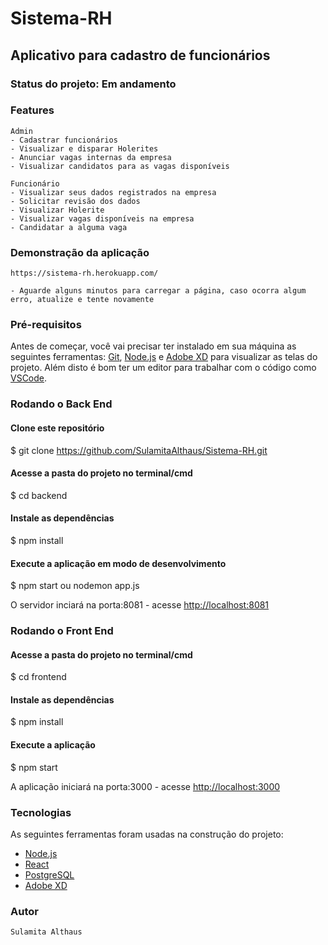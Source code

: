 # Sistema-RH
## Aplicativo para cadastro de funcionários

### Status do projeto: Em andamento

### Features
    Admin
    - Cadastrar funcionários
    - Visualizar e disparar Holerites
    - Anunciar vagas internas da empresa
    - Visualizar candidatos para as vagas disponíveis

    Funcionário
    - Visualizar seus dados registrados na empresa
    - Solicitar revisão dos dados
    - Visualizar Holerite
    - Visualizar vagas disponíveis na empresa
    - Candidatar a alguma vaga

### Demonstração da aplicação 
    https://sistema-rh.herokuapp.com/

    - Aguarde alguns minutos para carregar a página, caso ocorra algum erro, atualize e tente novamente


### Pré-requisitos
Antes de começar, você vai precisar ter instalado em sua máquina as seguintes ferramentas:
[Git](https://git-scm.com), [Node.js](https://nodejs.org/en/) e [Adobe XD](https://www.adobe.com/br/products/xd.html) para visualizar as telas do projeto.
Além disto é bom ter um editor para trabalhar com o código como [VSCode](https://code.visualstudio.com/).

### Rodando o Back End

#### Clone este repositório
$ git clone https://github.com/SulamitaAlthaus/Sistema-RH.git

#### Acesse a pasta do projeto no terminal/cmd
$ cd backend

#### Instale as dependências
$ npm install

#### Execute a aplicação em modo de desenvolvimento
$ npm start ou nodemon app.js

O servidor inciará na porta:8081 - acesse <http://localhost:8081>

### Rodando o Front End

#### Acesse a pasta do projeto no terminal/cmd
$ cd frontend

#### Instale as dependências
$ npm install

#### Execute a aplicação 
$ npm start 

A aplicação iniciará na porta:3000 - acesse <http://localhost:3000>

### Tecnologias

As seguintes ferramentas foram usadas na construção do projeto:

- [Node.js](https://nodejs.org/en/)
- [React](https://pt-br.reactjs.org/)
- [PostgreSQL](https://www.postgresql.org/)
- [Adobe XD](https://www.adobe.com/br/products/xd.html)

### Autor
    Sulamita Althaus 